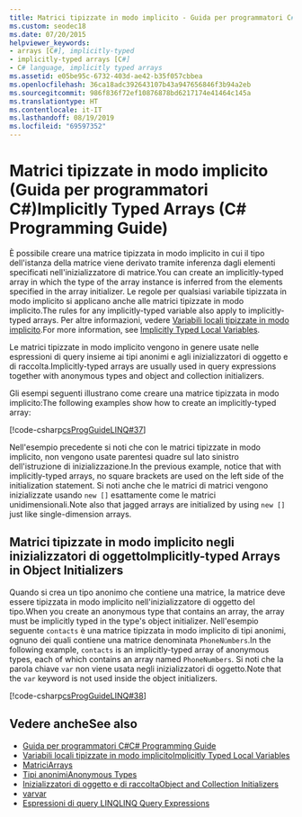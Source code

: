 ```yaml
---
title: Matrici tipizzate in modo implicito - Guida per programmatori C#
ms.custom: seodec18
ms.date: 07/20/2015
helpviewer_keywords:
- arrays [C#], implicitly-typed
- implicitly-typed arrays [C#]
- C# language, implicitly typed arrays
ms.assetid: e05be95c-6732-403d-ae42-b35f057cbbea
ms.openlocfilehash: 36ca18adc392643107b43a947656846f3b94a2eb
ms.sourcegitcommit: 986f836f72ef10876878bd6217174e41464c145a
ms.translationtype: HT
ms.contentlocale: it-IT
ms.lasthandoff: 08/19/2019
ms.locfileid: "69597352"
---
```

# <a name="implicitly-typed-arrays-c-programming-guide"></a><span data-ttu-id="49c0a-102">Matrici tipizzate in modo implicito (Guida per programmatori C#)</span><span class="sxs-lookup"><span data-stu-id="49c0a-102">Implicitly Typed Arrays (C# Programming Guide)</span></span>

<span data-ttu-id="49c0a-103">È possibile creare una matrice tipizzata in modo implicito in cui il tipo dell'istanza della matrice viene derivato tramite inferenza dagli elementi specificati nell'inizializzatore di matrice.</span><span class="sxs-lookup"><span data-stu-id="49c0a-103">You can create an implicitly-typed array in which the type of the array instance is inferred from the elements specified in the array initializer.</span></span> <span data-ttu-id="49c0a-104">Le regole per qualsiasi variabile tipizzata in modo implicito si applicano anche alle matrici tipizzate in modo implicito.</span><span class="sxs-lookup"><span data-stu-id="49c0a-104">The rules for any implicitly-typed variable also apply to implicitly-typed arrays.</span></span> <span data-ttu-id="49c0a-105">Per altre informazioni, vedere [Variabili locali tipizzate in modo implicito](../classes-and-structs/implicitly-typed-local-variables.md).</span><span class="sxs-lookup"><span data-stu-id="49c0a-105">For more information, see [Implicitly Typed Local Variables](../classes-and-structs/implicitly-typed-local-variables.md).</span></span>

<span data-ttu-id="49c0a-106">Le matrici tipizzate in modo implicito vengono in genere usate nelle espressioni di query insieme ai tipi anonimi e agli inizializzatori di oggetto e di raccolta.</span><span class="sxs-lookup"><span data-stu-id="49c0a-106">Implicitly-typed arrays are usually used in query expressions together with anonymous types and object and collection initializers.</span></span>

<span data-ttu-id="49c0a-107">Gli esempi seguenti illustrano come creare una matrice tipizzata in modo implicito:</span><span class="sxs-lookup"><span data-stu-id="49c0a-107">The following examples show how to create an implicitly-typed array:</span></span>

[!code-csharp[csProgGuideLINQ#37](~/samples/snippets/csharp/VS_Snippets_VBCSharp/csProgGuideLINQ/CS/csRef30LangFeatures_2.cs#37)]

<span data-ttu-id="49c0a-108">Nell'esempio precedente si noti che con le matrici tipizzate in modo implicito, non vengono usate parentesi quadre sul lato sinistro dell'istruzione di inizializzazione.</span><span class="sxs-lookup"><span data-stu-id="49c0a-108">In the previous example, notice that with implicitly-typed arrays, no square brackets are used on the left side of the initialization statement.</span></span> <span data-ttu-id="49c0a-109">Si noti anche che le matrici di matrici vengono inizializzate usando `new []` esattamente come le matrici unidimensionali.</span><span class="sxs-lookup"><span data-stu-id="49c0a-109">Note also that jagged arrays are initialized by using `new []` just like single-dimension arrays.</span></span>

## <a name="implicitly-typed-arrays-in-object-initializers"></a><span data-ttu-id="49c0a-110">Matrici tipizzate in modo implicito negli inizializzatori di oggetto</span><span class="sxs-lookup"><span data-stu-id="49c0a-110">Implicitly-typed Arrays in Object Initializers</span></span>

<span data-ttu-id="49c0a-111">Quando si crea un tipo anonimo che contiene una matrice, la matrice deve essere tipizzata in modo implicito nell'inizializzatore di oggetto del tipo.</span><span class="sxs-lookup"><span data-stu-id="49c0a-111">When you create an anonymous type that contains an array, the array must be implicitly typed in the type's object initializer.</span></span> <span data-ttu-id="49c0a-112">Nell'esempio seguente `contacts` è una matrice tipizzata in modo implicito di tipi anonimi, ognuno dei quali contiene una matrice denominata `PhoneNumbers`.</span><span class="sxs-lookup"><span data-stu-id="49c0a-112">In the following example, `contacts` is an implicitly-typed array of anonymous types, each of which contains an array named `PhoneNumbers`.</span></span> <span data-ttu-id="49c0a-113">Si noti che la parola chiave `var` non viene usata negli inizializzatori di oggetto.</span><span class="sxs-lookup"><span data-stu-id="49c0a-113">Note that the `var` keyword is not used inside the object initializers.</span></span>

[!code-csharp[csProgGuideLINQ#38](~/samples/snippets/csharp/VS_Snippets_VBCSharp/csProgGuideLINQ/CS/csRef30LangFeatures_2.cs#38)]

## <a name="see-also"></a><span data-ttu-id="49c0a-114">Vedere anche</span><span class="sxs-lookup"><span data-stu-id="49c0a-114">See also</span></span>

- [<span data-ttu-id="49c0a-115">Guida per programmatori C#</span><span class="sxs-lookup"><span data-stu-id="49c0a-115">C# Programming Guide</span></span>](../index.md)
- [<span data-ttu-id="49c0a-116">Variabili locali tipizzate in modo implicito</span><span class="sxs-lookup"><span data-stu-id="49c0a-116">Implicitly Typed Local Variables</span></span>](../classes-and-structs/implicitly-typed-local-variables.md)
- [<span data-ttu-id="49c0a-117">Matrici</span><span class="sxs-lookup"><span data-stu-id="49c0a-117">Arrays</span></span>](./index.md)
- [<span data-ttu-id="49c0a-118">Tipi anonimi</span><span class="sxs-lookup"><span data-stu-id="49c0a-118">Anonymous Types</span></span>](../classes-and-structs/anonymous-types.md)
- [<span data-ttu-id="49c0a-119">Inizializzatori di oggetto e di raccolta</span><span class="sxs-lookup"><span data-stu-id="49c0a-119">Object and Collection Initializers</span></span>](../classes-and-structs/object-and-collection-initializers.md)
- [<span data-ttu-id="49c0a-120">var</span><span class="sxs-lookup"><span data-stu-id="49c0a-120">var</span></span>](../../language-reference/keywords/var.md)
- [<span data-ttu-id="49c0a-121">Espressioni di query LINQ</span><span class="sxs-lookup"><span data-stu-id="49c0a-121">LINQ Query Expressions</span></span>](../linq-query-expressions/index.md)
